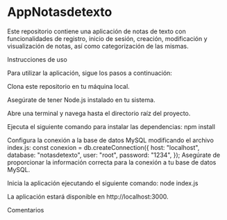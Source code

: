 # AppNotasdetexto

Este repositorio contiene una aplicación de notas de texto con funcionalidades de registro, inicio de sesión, creación, modificación y visualización de notas, así como categorización de las mismas.

Instrucciones de uso

Para utilizar la aplicación, sigue los pasos a continuación:

Clona este repositorio en tu máquina local.

Asegúrate de tener Node.js instalado en tu sistema.

Abre una terminal y navega hasta el directorio raíz del proyecto.

Ejecuta el siguiente comando para instalar las dependencias:
npm install

Configura la conexión a la base de datos MySQL modificando el archivo index.js:
const conexion = db.createConnection({
  host: "localhost",
  database: "notasdetexto",
  user: "root",
  password: "1234",
});
Asegúrate de proporcionar la información correcta para la conexión a tu base de datos MySQL.

Inicia la aplicación ejecutando el siguiente comando:
node index.js

La aplicación estará disponible en http://localhost:3000.

Comentarios
